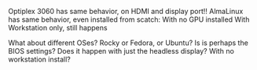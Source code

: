 Optiplex 3060 has same behavior, on HDMI and display port!!
AlmaLinux has same behavior, even installed from scatch:
With no GPU installed
With Workstation only, still happens


What about different OSes? Rocky or Fedora, or Ubuntu?
Is is perhaps the BIOS settings?
Does it happen with just the headless display? With no workstation install?

